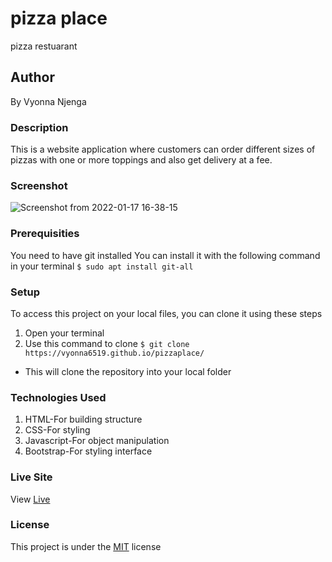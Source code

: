 # pizza place
pizza restuarant
## Author
By Vyonna Njenga
### Description
This is a website application where customers can order different sizes of pizzas with one or more toppings and also get delivery at a fee.  
### Screenshot
![Screenshot from 2022-01-17 16-38-15](https://user-images.githubusercontent.com/93370913/149779089-d325a6bb-f941-445e-afdc-5488ed661a8d.png)

### Prerequisities
You need to have git installed
You can install it with the following command in your terminal
`$ sudo apt install git-all`
### Setup
To access this project on your local files, you can clone it using these steps
1. Open your terminal
2. Use this command to clone `$ git clone https://vyonna6519.github.io/pizzaplace/ `
* This will clone the repository into your local folder
### Technologies Used
1. HTML-For building structure
2. CSS-For styling
3. Javascript-For object manipulation
4. Bootstrap-For styling interface

### Live Site
View [Live](https://vyonna6519.github.io/pizzaplace/)
### License
This project is under the  [MIT](LICENSE.md) license
